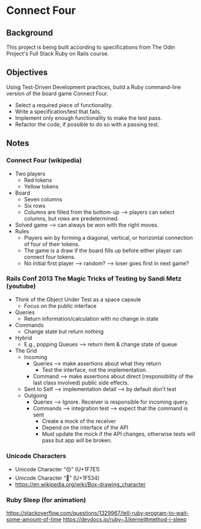 # Connect Four

## Background

This project is being built according to specifications from The Odin Project's
Full Stack Ruby on Rails course.

## Objectives

Using Test-Driven Development practices, build a Ruby command-line version of
the board game Connect Four.

* Select a required piece of functionality.
* Write a specification/test that fails.
* Implement only enough functionality to make the test pass.
* Refactor the code, if possible to do so with a passing test.

## Notes

### Connect Four (wikipedia)
* Two players
  * Red tokens
  * Yellow tokens
* Board
  * Seven columns
  * Six rows
  * Columns are filled from the bottom-up --> players can select columns, but rows are predetermined.
* Solved game --> can always be won with the right moves.
* Rules
  * Players win by forming a diagonal, vertical, or horizontal connection of four of their tokens.
  * The game is a draw if the board fills up before either player can connect four tokens.
  * No initial first player --> random? --> loser goes first in next game?

### Rails Conf 2013 The Magic Tricks of Testing by Sandi Metz (youtube)
* Think of the Object Under Test as a space capsule
  * Focus on the public interface
* Queries
  * Return information/calculation with no change in state
* Commands
   * Change state but return nothing
* Hybrid
  * E.g., popping Queues --> return item & change state of queue
* The Grid
  * Incoming
    * Queries --> make assertions about what they return
      * Test the interface, not the implementation.
    * Command --> make assertions about direct (responsibility of the last class involved) 
                  public side effects.
  * Sent to Self --> implementation detail --> by default don't test
  * Outgoing
    * Queries --> Ignore. Receiver is responsible for incoming query.
    * Commands --> integration test --> expect that the command is sent
      * Create a mock of the receiver
      * Depend on the interface of the API
      * Must update the mock if the API changes, otherwise tests will pass but app will be broken.

### Unicode Characters

* Unicode Character “🟡” (U+1F7E1)
* Unicode Character “🔴” (U+1F534)
* https://en.wikipedia.org/wiki/Box-drawing_character

### Ruby Sleep (for animation)
https://stackoverflow.com/questions/1329967/tell-ruby-program-to-wait-some-amount-of-time
https://devdocs.io/ruby~3/kernel#method-i-sleep


